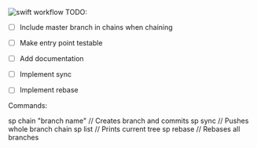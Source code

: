 ![swift workflow](https://github.com/github/docs/actions/workflows/main.yml/badge.svg)
TODO:


- [ ] Include master branch in chains when chaining
- [ ] Make entry point testable
- [ ] Add documentation

- [ ] Implement sync
- [ ] Implement rebase

Commands:

sp chain "branch name" // Creates branch and commits
sp sync // Pushes whole branch chain
sp list // Prints current tree
sp rebase // Rebases all branches
